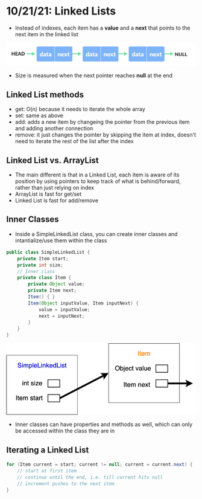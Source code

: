# 10/21/21: Linked Lists

- Instead of indexes, each item has a **value** and a **next** that points to the next item in the linked list 

![Visual](/Images/LinkedLists.png)

- Size is measured when the next pointer reaches **null** at the end

## Linked List methods 
- get: O(n) because it needs to iterate the whole array
- set: same as above
- add: adds a new item by changeing the pointer from the previous item and adding another connection
- remove: it just changes the pointer by skipping the item at index, doesn't need to iterate the rest of the list after the index

## Linked List vs. ArrayList
- The main different is that in a Linked List, each item is aware of its position by using pointers to keep track of what is behind/forward, rather than just relying on index 
- ArrayList is fast for get/set
- Linked List is fast for add/remove

## Inner Classes
- Inside a SimpleLinkedList class, you can create inner classes and intantialize/use them within the class

```java
public class SimpleLinkedList {
    private Item start;
    private int size;
    // Inner class
    private class Item {
        private Object value;
        private Item next;
        Item() { }
        Item(Object inputValue, Item inputNext) {
            value = inputValue;
            next = inputNext; 
        }
    }
}
```

![Visual](/Images/InnerClass.png)

- Inner classes can have properties and methods as well, which can only be accessed within the class they are in

## Iterating a Linked List
```java
for (Item current = start; current != null; current = current.next) {
    // start at first item
    // continue until the end, i.e. till current hits null
    // increment pushes to the next item
}
```